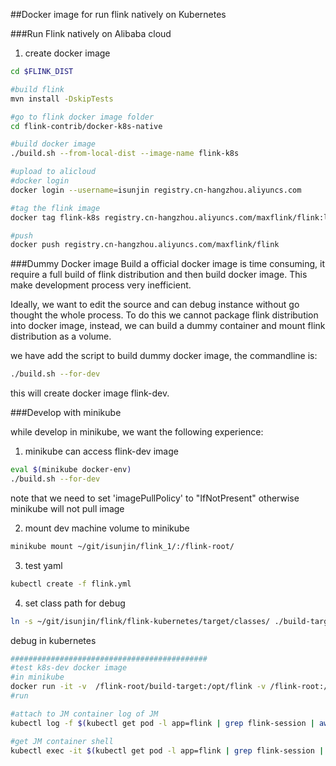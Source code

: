 ##Docker image for run flink natively on Kubernetes

###Run Flink natively on Alibaba cloud

1. create docker image

```bash
cd $FLINK_DIST 

#build flink
mvn install -DskipTests

#go to flink docker image folder
cd flink-contrib/docker-k8s-native

#build docker image
./build.sh --from-local-dist --image-name flink-k8s

#upload to alicloud
#docker login
docker login --username=isunjin registry.cn-hangzhou.aliyuncs.com

#tag the flink image
docker tag flink-k8s registry.cn-hangzhou.aliyuncs.com/maxflink/flink:latest

#push
docker push registry.cn-hangzhou.aliyuncs.com/maxflink/flink

```

###Dummy Docker image
Build a official docker image is time consuming, it require a full build of flink distribution 
and then build docker image. This make development process very inefficient. 

Ideally, we want to edit the source and can debug instance without go thought the whole process.
To do this we cannot package flink distribution into docker image, instead, we can build a dummy container
and mount flink distribution as a volume. 

we have add the script to build dummy docker image, the commandline is:

```bash
./build.sh --for-dev
```

this will create docker image flink-dev.

###Develop with minikube

while develop in minikube, we want the following experience:
1. minikube can access flink-dev image
```bash
eval $(minikube docker-env)
./build.sh --for-dev
```
note that we need to set 'imagePullPolicy' to "IfNotPresent" otherwise minikube will not pull image

2. mount dev machine volume to minikube
```bash
minikube mount ~/git/isunjin/flink_1/:/flink-root/
```

3. test yaml
```bash
kubectl create -f flink.yml 
```
 
4. set class path for debug

```bash
ln -s ~/git/isunjin/flink/flink-kubernetes/target/classes/ ./build-target/lib/classes

```

debug in kubernetes

```bash
############################################
#test k8s-dev docker image
#in minikube
docker run -it -v  /flink-root/build-target:/opt/flink -v /flink-root:/flink-root -e EXTRA_CLASSPATHS=/flink-root/flink-kubernetes/target/classes flink-dev cluster 
#run 

#attach to JM container log of JM
kubectl log -f $(kubectl get pod -l app=flink | grep flink-session | awk '{print $1}') 

#get JM container shell
kubectl exec -it $(kubectl get pod -l app=flink | grep flink-session | awk '{print $1}') -- /bin/bash


```
